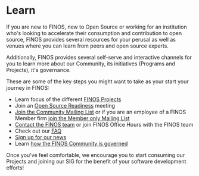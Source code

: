 # Learn

If you are new to FINOS, new to Open Source or working for an institution who's looking to accelerate their consumption and contribution to open source, FINOS provides several resources for your perusal as well as venues where you can learn from peers and open source experts. 

Additionally, FINOS provides several self-serve and interactive channels for you to learn more about our Community, its initiatives (Programs and Projects), it's governance.

These are some of the key steps you might want to take as your start your journey in FINOS:

- Learn focus of the different [FINOS Projects](http://landscape.finos.org/)
- Join an [Open Source Readiness](https://osr.finos.org) meeting
- [Join the Community Mailing List](mailto:community+subscribe@finos.org) or if you are an employee of a FINOS Member firm [join the Member only Mailing List](mailto:member+subscribe@finos.org)
- [Contact the FINOS team](https://www.finos.org/contact-us?hsLang=en-us) or join FINOS Office Hours with the FINOS team
- Check out our [FAQ](https://www.finos.org/faq)
- [Sign up for our news](https://www.finos.org/sign-up)
- Learn [how the FINOS Community is governed](https://github.com/finos/community/tree/master/governance)

Once you've feel comfortable, we encourage you to start consuming our Projects and joining our SIG for the benefit of your software development efforts!